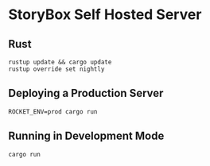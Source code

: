 # StoryBox Self Hosted Server

## Rust

```
rustup update && cargo update
rustup override set nightly
```

## Deploying a Production Server

```
ROCKET_ENV=prod cargo run
```

## Running in Development Mode

```
cargo run
```

